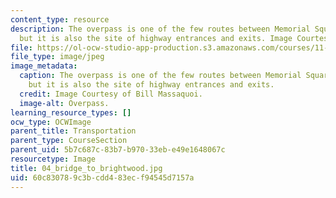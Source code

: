 ```yaml
---
content_type: resource
description: The overpass is one of the few routes between Memorial Square and Brightwood,
  but it is also the site of highway entrances and exits. Image Courtesy of Bill Massaquoi.
file: https://ol-ocw-studio-app-production.s3.amazonaws.com/courses/11-945-springfield-studio-fall-2005/60c830789c3bcdd483ecf94545d7157a_04_bridge_to_brightwood.jpg
file_type: image/jpeg
image_metadata:
  caption: The overpass is one of the few routes between Memorial Square and Brightwood,
    but it is also the site of highway entrances and exits.
  credit: Image Courtesy of Bill Massaquoi.
  image-alt: Overpass.
learning_resource_types: []
ocw_type: OCWImage
parent_title: Transportation
parent_type: CourseSection
parent_uid: 5b7c687c-83b7-b970-33eb-e49e1648067c
resourcetype: Image
title: 04_bridge_to_brightwood.jpg
uid: 60c83078-9c3b-cdd4-83ec-f94545d7157a
---
```

